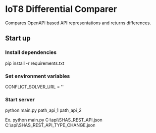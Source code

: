 # IoT8 Differential Comparer
Compares OpenAPI based API representations and returns differences.

## Start up

### Install dependencies
pip install -r requirements.txt

### Set environment variables
CONFLICT_SOLVER_URL = ''

### Start server
python main.py path_api_1 path_api_2

Ex.
python main.py C:\api\SHAS_REST_API.json C:\api\SHAS_REST_API_TYPE_CHANGE.json
